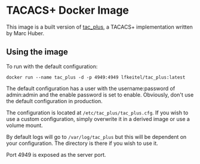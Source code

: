 # TACACS+ Docker Image

This image is a built version of [tac_plus](http://www.pro-bono-publico.de/projects/), a TACACS+ implementation written by Marc Huber.

## Using the image

To run with the default configuration:

```
docker run --name tac_plus -d -p 4949:4949 lfkeitel/tac_plus:latest
```

The default configuration has a user with the username:password of admin:admin and the enable password is set to enable. Obviously, don't use the default configuration in production.

The configuration is located at `/etc/tac_plus/tac_plus.cfg`. If you wish to use a custom configuration, simply overwrite it in a derived image or use a volume mount.

By default logs will go to `/var/log/tac_plus` but this will be dependent on your configuration. The directory is there if you wish to use it.

Port 4949 is exposed as the server port.